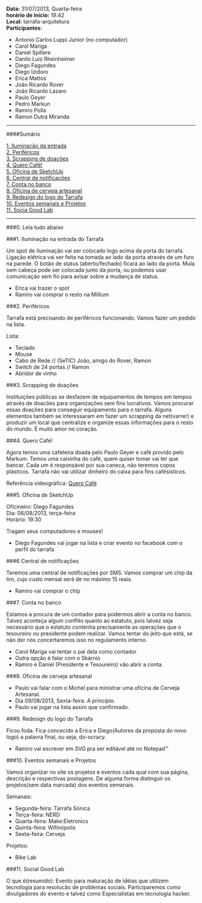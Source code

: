 __Data:__ 31/07/2013, Quarta-feira  
__horário de início:__ 19:42  
__Local:__ tarrafa-arquitetura  
__Participantes__:  

- Antonio Carlos Luppi Junior (no computador)
- Carol Mariga
- Daniel Spillere
- Danilo Luiz Rheinheimer
- Diego Fagundes
- Diego Izidoro
- Erica Mattos
- João Ricardo Rover
- João Ricardo Lazaro
- Paulo Geyer
- Pedro Markun
- Ramiro Polla
- Ramon Dutra Miranda

***

####Sumário

[1. Iluminação da entrada ](#1-ilumina%C3%A7%C3%A3o-na-entrada-do-tarrafa)  
[2. Periféricos](#2-perif%C3%A9ricos)  
[3. Scrapping de doações](#3-scrapping-de-doa%C3%A7%C3%B5es)  
[4. Quero Café!](#4-quero-caf%C3%A9)  
[5. Oficina de SketchUp](#5-oficina-de-sketchup)  
[6. Central de notificações](#6-central-de-notifica%C3%A7%C3%B5es)  
[7. Conta no banco](#7-conta-no-banco)  
[8. Oficina de cerveja artesanal](#8-oficina-de-cerveja-artesanal)  
[9. Redesign do logo do Tarrafa](#9-redesign-do-logo-do-tarrafa)  
[10. Eventos semanais e Projetos](#10-eventos-semanais-e-projetos)  
[11. Socia Good Lab](#11-social-good-lab)  

***

###0. Leia tudo abaixo

###1. Iluminação na entrada do Tarrafa

Um spot de iluminação vai ser colocado logo acima da porta do tarrafa. 
Ligação elétrica vai ser feita na tomada ao lado da porta através de um furo na parede. 
O botão de status (aberto/fechado) ficará ao lado da porta. Mula sem cabeça pode ser colocada junto da porta, 
ou podemos usar comunicação sem fio para avisar sobre a mudança de status.
   
- Erica vai trazer o spot
- Ramiro vai comprar o resto na Millium

###2. Periféricos

Tarrafa está precisando de periféricos funcionando. Vamos fazer um pedido na lista.

Lista:

- Teclado
- Mouse
- Cabo de Rede  // (SeTIC) João, amigo do Rover, Ramon
- Switch de 24 portas // Ramon
- Abridor de vinho

###3. Scrapping de doações

Instituições públicas se desfazem de equipamentos de tempos em tempos através de doacões
para organizações sem fins lucrativos. Vamos procurar essas doações para conseguir 
equipamento para o tarrafa. Alguns elementos também se interessaram em fazer um scrapping da net(varrer)
e produzir um local que centralize e organize essas informações para o resto do mundo. É muito amor no coração.

###4. Quero Café!

Agora temos uma cafeteira doada pelo Paulo Geyer e café provido pelo Markum. 
Temos uma caixinha do café, quem quiser tomar vai ter que bancar. 
Cada um é responsável por sua caneca, não teremos copos plásticos. 
Tarrafa não vai utilizar dinheiro do caixa para fins cafésisticos.

Referência videográfica:
[Quero Café](http://www.youtube.com/watch?v=KKLNI0eBGrw)

###5. Oficina de SketchUp

Oficineiro: Diego Fagundes  
Dia: 06/08/2013, terça-feira  
Horário: 19:30  

Tragam seus computadores e mouses!

- Diego Fagundes vai jogar na lista e criar evento no facebook com o perfil do tarrafa

###6 Central de notificações

Teremos uma central de notificações por SMS. 
Vamos comprar um chip da tim, cujo custo mensal será de no máximo 15 reais.

- Ramiro vai comprar o chip

###7. Conta no banco

Estamos a procura de um contador para podermos abrir a conta no banco. 
Talvez aconteça algum conflito quanto ao estatuto, 
pois talvez seja necessário que o estatuto contenha precisamente as operações que o tesoureiro ou presidente podem realizar. 
Vamos tentar do jeito que está, se não der nós concertaremos isso no regulamento interno.

- Carol Mariga vai tentar o pai dela como contador
- Outra opção é falar com o Skárnio
- Ramiro e Daniel (Presidente e Tesoureiro) vão abrir a conta.

###8. Oficina de cerveja artesanal

- Paulo vai falar com o Michel para ministrar uma oficina de Cerveja Artesanal.
- Dia 09/08/2013, Sexta-feira. A princípio.
- Paulo vai jogar na lista assim que confirmado.

###9. Redesign do logo do Tarrafa

Ficou foda. 
Fica concecido a Erica e Diego(Autores da proposta do novo logo) a palavra final,
ou seja, do-ocracy.

- Ramiro vai escrever em SVG pra ser editável até no Notepad™

###10. Eventos semanais e Projetos

Vamos organizar no site os projetos e eventos cada qual com sua página,
descrição e respectivas postagens. De alguma forma distinguir os projetos(sem data marcada) dos eventos semanais.

Semanais:
- Segunda-feira: Tarrafa Sónica  
- Terça-feira: NERD
- Quarta-feira: Make:Eletronics
- Quinta-feira: Wifinópolis
- Sexta-feira: Cerveja

Projetos:
- Bike Lab

###11. Social Good Lab

O que é(resumido): Evento para maturação de idéias que utilizem tecnologia para resolucão de problemas sociais. 
Participaremos como divulgadores do evento e talvez como Especialistas em tecnologia hacker.
